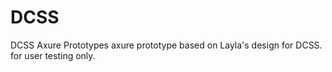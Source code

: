 # DCSS
DCSS Axure Prototypes
axure prototype based on Layla's design for DCSS. for user testing only.
